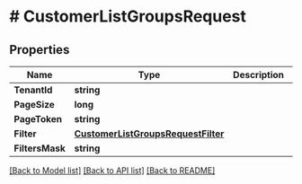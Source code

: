 # # CustomerListGroupsRequest


## Properties 


Name | Type | Description | Notes
------------ | ------------- | ------------- | -------------
**TenantId**| **string** |   | [optional]
**PageSize**| **long** |   | [optional]
**PageToken**| **string** |   | [optional]
**Filter**| [**CustomerListGroupsRequestFilter**](CustomerListGroupsRequestFilter.md) |   | [optional]
**FiltersMask**| **string** |   | [optional]


[[Back to Model list]](../../README.md#models) [[Back to API list]](../../README.md#endpoints) [[Back to README]](../../README.md)

